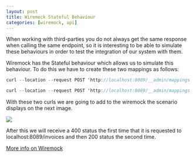 ```yaml
---
layout: post
title: Wiremock Stateful Behaviour
categories: [wiremock, api]
---
```


When working with third-parties you do not always get the same response when calling the same endpoint, so it is interesting to be able to simulate these behaviours in order to test the integration of our system with them.

Wiremock has the Stateful behaviour which allows us to simulate this behaviour. To do this we have to create these two mappings as follows:
```java
curl --location --request POST 'http://localhost:8089/__admin/mappings' --header 'Content-Type: application/json' --data-raw '{  "scenarioName": "Fail second attempt", "newScenarioState":"firstAttempt", "request": {"method": "GET","url": "/invoices"},"response": {"status": 400}}'
```

```java
curl --location --request POST 'http://localhost:8089/__admin/mappings' --header 'Content-Type: application/json' --data-raw '{"scenarioName": "Fail second attempt","newScenarioState": "secondAttempt","requiredScenarioState": "firstAttempt","request": {"method": "GET","url": "/invoices"},"response": {"status": 200}}'
```

With these two curls we are going to add to the wiremock the scenario displays on the next image.

![](https://i.imgur.com/LZ5WsJI.png)

After this we will receive a 400 status the first time that it is requested to localhost:8089/invoices and then 200 status the second time. 

[More info on Wiremock](https://wiremock.org/docs/stateful-behaviour/)

